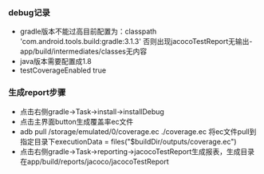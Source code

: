### debug记录
 - gradle版本不能过高目前配置为：classpath 'com.android.tools.build:gradle:3.1.3'
   否则出现jacocoTestReport无输出-app/build/intermediates/classes无内容
 - java版本需要配置成1.8
 - testCoverageEnabled true

### 生成report步骤
- 点击右侧gradle->Task->install->installDebug
- 点击主界面button生成覆盖率ec文件
- adb pull /storage/emulated/0/coverage.ec ./coverage.ec 将ec文件pull到指定目录下executionData = files("$buildDir/outputs/coverage.ec")
- 点击右侧gradle->Task->reporting->jacocoTestReport生成报表，生成目录在app/build/reports/jacoco/jacocoTestReport

